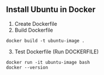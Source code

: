 ## Install Ubuntu in Docker

1. Create Dockerfile 
2. Build Dockerfile
```
docker build -t ubuntu-image .
```
3. Test Dockerfile (Run DOCKERFILE)

```
docker run -it ubuntu-image bash
docker --version
```